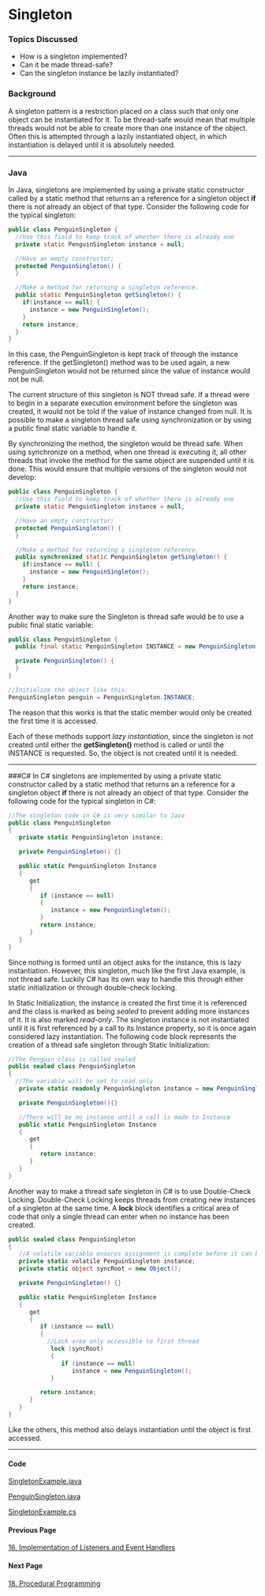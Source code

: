 # Singleton
### Topics Discussed
* How is a singleton implemented?
* Can it be made thread-safe?
* Can the singleton instance be lazily instantiated?

### Background
A singleton pattern is a restriction placed on a class such that only one object can be instantiated for it. To be thread-safe would mean that multiple threads would not be able to create more than one instance of the object. Often this is attempted through a lazily instantiated object, in which instantiation is delayed until it is absolutely needed.

---

### Java
In Java, singletons are implemented by using a private static constructor called by a static method that returns an a reference for a singleton object **if** there is not already an object of that type. Consider the following code for the typical singleton:

```java
public class PenguinSingleton {
  //Use this field to keep track of whether there is already one
  private static PenguinSingleton instance = null;

  //Have an empty constructor;
  protected PenguinSingleton() {
  }

  //Make a method for returning a singleton reference.
  public static PenguinSingleton getSingleton() {
    if(instance == null) {
      instance = new PenguinSingleton();
    }
    return instance;
  }
}
```

In this case, the PenguinSingleton is kept track of through the instance reference. If the getSingleton() method was to be used again, a new PenguinSingleton would not be returned since the value of instance would not be null.

The current structure of this singleton is NOT thread safe. If a thread were to begin in a separate execution environment before the singleton was created, it would not be told if the value of instance changed from null. It is possible to make a singleton thread safe using synchronization or by using a public final static variable to handle it.

By synchronizing the method, the singleton would be thread safe. When using synchronize on a method, when one thread is executing it, all other threads that invoke the method for the same object are suspended until it is done. This would ensure that multiple versions of the singleton would not develop:

```java
public class PenguinSingleton {
  //Use this field to keep track of whether there is already one
  private static PenguinSingleton instance = null;

  //Have an empty constructor;
  protected PenguinSingleton() {
  }

  //Make a method for returning a singleton reference.
  public synchronized static PenguinSingleton getSingleton() {
    if(instance == null) {
      instance = new PenguinSingleton();
    }
    return instance;
  }
}
```

Another way to make sure the Singleton is thread safe would be to use a public final static variable:
```java
public class PenguinSingleton {
  public final static PenguinSingleton INSTANCE = new PenguinSingleton();

  private PenguinSingleton() {
  }
}

//Initialize the object like this:
PenguinSingleton penguin = PenguinSingleton.INSTANCE;
```

The reason that this works is that the static member would only be created the first time it is accessed.

Each of these methods support *lazy instantiation*, since the singleton is not created until either the **getSingleton()** method is called or until the INSTANCE is requested. So, the object is not created until it is needed.

---

###C#
In C# singletons are implemented by using a private static constructor called by a static method that returns an a reference for a singleton object **if** there is not already an object of that type. Consider the following code for the typical singleton in C#:
```csharp
//The singleton code in C# is very similar to Java
public class PenguinSingleton
{
   private static PenguinSingleton instance;

   private PenguinSingleton() {}

   public static PenguinSingleton Instance
   {
      get
      {
         if (instance == null)
         {
            instance = new PenguinSingleton();
         }
         return instance;
      }
   }
}
```
Since nothing is formed until an object asks for the instance, this is lazy instantiation. However, this singleton, much like the first Java example, is not thread safe. Luckily C# has its own way to handle this through either static initialization or through double-check locking.

In Static Initialization, the instance is created the first time it is referenced and the class is marked as being *sealed* to prevent adding more instances of it. It is also marked *read-only*. The singleton instance is not instantiated until it is first referenced by a call to its Instance property, so it is once again considered lazy instantiation. The following code block represents the creation of a thread safe singleton through Static Initialization:
```csharp
//The Penguin class is called sealed
public sealed class PenguinSingleton
{
  //The variable will be set to read only
   private static readonly PenguinSingleton instance = new PenguinSingleton();

   private PenguinSingleton(){}

   //There will be no instance until a call is made to Instance
   public static PenguinSingleton Instance
   {
      get
      {
         return instance;
      }
   }
}
```

Another way to make a thread safe singleton in C# is to use Double-Check Locking. Double-Check Locking keeps threads from creating new instances of a singleton at the same time. A **lock** block identifies a critical area of code that only a single thread can enter when no instance has been created.

```csharp
public sealed class PenguinSingleton
{
   //A volatile variable ensures assignment is complete before it can be addressed
   private static volatile PenguinSingleton instance;
   private static object syncRoot = new Object();

   private PenguinSingleton() {}

   public static PenguinSingleton Instance
   {
      get
      {
         if (instance == null)
         {
           //Lock area only accessible to first thread
            lock (syncRoot)
            {
               if (instance == null)
                  instance = new PenguinSingleton();
            }

         return instance;
      }
   }
}
```
Like the others, this method also delays instantiation until the object is first accessed.

---
#### Code
[SingletonExample.java](SingletonExample.java)

[PenguinSingleton.java](PenguinSingleton.java)

[SingletonExample.cs](SingletonExample.cs)

#### Previous Page
[16. Implementation of Listeners and Event Handlers](16ImplementationOfListenersAndEventHandlers.md)

#### Next Page
[18. Procedural Programming](18ProceduralProgramming.md)

